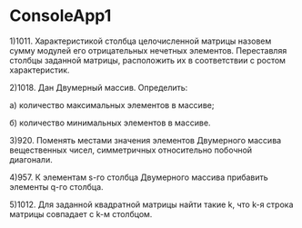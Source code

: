 # ConsoleApp1


1)1011. Характеристикой столбца целочисленной матрицы назовем сумму модулей его отрицательных нечетных элементов. Переставляя столбцы заданной матрицы, расположить их в соответствии с ростом характеристик.


2)1018. Дан Двумерный массив. 
Определить:

а) количество максимальных элементов в массиве;

б) количество минимальных элементов в массиве.



3)920. Поменять местами значения элементов Двумерного массива вещественных чисел, симметричных относительно побочной диагонали.


4)957. К элементам s-го столбца Двумерного массива прибавить элементы q-го столбца.


5)1012. Для заданной квадратной матрицы найти такие k, что k-я строка матрицы совпадает с k-м столбцом.
